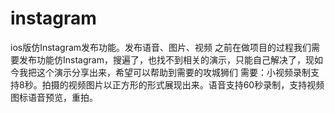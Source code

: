 # instagram
ios版仿Instagram发布功能。发布语音、图片、视频
之前在做项目的过程我们需要发布功能仿Instagram，搜遍了，也找不到相关的演示，只能自己解决了，现如今我把这个演示分享出来，希望可以帮助到需要的攻城狮们
需要：小视频录制支持8秒。拍摄的视频图片以正方形的形式展现出来。语音支持60秒录制，支持视频图标语音预览，重拍。
